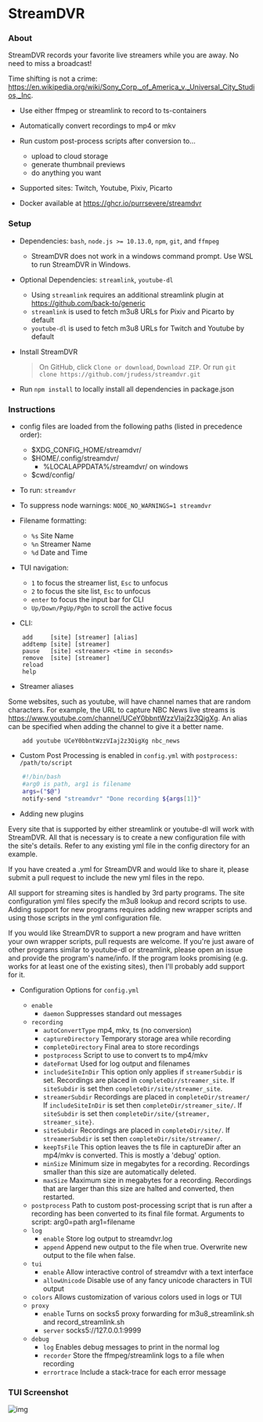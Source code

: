 StreamDVR
==========

### About ###

StreamDVR records your favorite live streamers while you are away.  No need to miss a broadcast!

Time shifting is not a crime:
https://en.wikipedia.org/wiki/Sony_Corp._of_America_v._Universal_City_Studios,_Inc.

* Use either ffmpeg or streamlink to record to ts-containers

* Automatically convert recordings to mp4 or mkv

* Run custom post-process scripts after conversion to...
    * upload to cloud storage
    * generate thumbnail previews
    * do anything you want

* Supported sites: Twitch, Youtube, Pixiv, Picarto

* Docker available at https://ghcr.io/purrsevere/streamdvr

### Setup ###

* Dependencies: `bash`, `node.js >= 10.13.0`, `npm`, `git`, and `ffmpeg`
  * StreamDVR does not work in a windows command prompt.  Use WSL to run StreamDVR in Windows.
* Optional Dependencies: `streamlink`, `youtube-dl`

  * Using `streamlink` requires an additional streamlink plugin at https://github.com/back-to/generic
  * `streamlink` is used to fetch m3u8 URLs for Pixiv and Picarto by default
  * `youtube-dl` is used to fetch m3u8 URLs for Twitch and Youtube by default

* Install StreamDVR
  >On GitHub, click `Clone or download`, `Download ZIP`.
  >Or run `git clone https://github.com/jrudess/streamdvr.git`

* Run `npm install` to locally install all dependencies in package.json

### Instructions ###

* config files are loaded from the following paths (listed in precedence order):
  * $XDG_CONFIG_HOME/streamdvr/
  * $HOME/.config/streamdvr/
    * %LOCALAPPDATA%/streamdvr/ on windows
  * $cwd/config/

* To run: `streamdvr`
* To suppress node warnings: `NODE_NO_WARNINGS=1 streamdvr`

* Filename formatting:
  * `%s` Site Name
  * `%n` Streamer Name
  * `%d` Date and Time

* TUI navigation:
  * `1` to focus the streamer list, `Esc` to unfocus
  * `2` to focus the site list, `Esc` to unfocus
  * `enter` to focus the input bar for CLI
  * `Up/Down/PgUp/PgDn` to scroll the active focus

* CLI:
```
    add     [site] [streamer] [alias]
    addtemp [site] [streamer]
    pause   [site] <streamer> <time in seconds>
    remove  [site] [streamer]
    reload
    help
```
* Streamer aliases

Some websites, such as youtube, will have channel names that are random characters.   For example, the URL to capture NBC News live streams is https://www.youtube.com/channel/UCeY0bbntWzzVIaj2z3QigXg.  An alias can be specified when adding the channel to give it a better name.
```
    add youtube UCeY0bbntWzzVIaj2z3QigXg nbc_news
````
* Custom Post Processing is enabled in `config.yml` with `postprocess: /path/to/script`
```bash
    #!/bin/bash
    #arg0 is path, arg1 is filename
    args=("$@")
    notify-send "streamdvr" "Done recording ${args[1]}"
```
* Adding new plugins

Every site that is supported by either streamlink or youtube-dl will work with StreamDVR.  All that is necessary is to create a new configuration file with the site's details.  Refer to any existing yml file in the config directory for an example.

If you have created a <site>.yml for StreamDVR and would like to share it, please submit a pull request to include the new yml files in the repo.

All support for streaming sites is handled by 3rd party programs.  The site configuration yml files specify the m3u8 lookup and record scripts to use.   Adding support for new programs requires adding new wrapper scripts and using those scripts in the yml configuration file.

If you would like StreamDVR to support a new program and have written your own wrapper scripts, pull requests are welcome.  If you're just aware of other programs similar to youtube-dl or streamlink, please open an issue and provide the program's name/info.  If the program looks promising (e.g. works for at least one of the existing sites), then I'll probably add support for it.

* Configuration Options for `config.yml`

    * `enable`
        * `daemon`
          Suppresses standard out messages
    * `recording`
        * `autoConvertType`
          mp4, mkv, ts (no conversion)
        * `captureDirectory`
          Temporary storage area while recording
        * `completeDirectory`
          Final area to store recordings
        * `postprocess`
          Script to use to convert ts to mp4/mkv
        * `dateFormat`
          Used for log output and filenames
        * `includeSiteInDir`
          This option only applies if `streamerSubdir` is set.
          Recordings are placed in `completeDir/streamer_site`.
          If `siteSubdir` is set then `completeDir/site/streamer_site`.
        * `streamerSubdir`
          Recordings are placed in `completeDir/streamer/`
          If `includeSiteInDir` is set then `completeDir/streamer_site/`.
          If `siteSubdir` is set then `completeDir/site/{streamer, streamer_site}`.
        * `siteSubdir`
          Recordings are placed in `completeDir/site/`.
          If `streamerSubdir` is set then `completeDir/site/streamer/`.
        * `keepTsFile`
          This option leaves the ts file in captureDir after an
          mp4/mkv is converted.  This is mostly a 'debug' option.
        * `minSize`
          Minimum size in megabytes for a recording.
          Recordings smaller than this size are automatically deleted.
        * `maxSize`
          Maximum size in megabytes for a recording.
          Recordings that are larger than this size are halted and
          converted, then restarted.
    * `postprocess`
      Path to custom post-processing script that is run after
      a recording has been converted to its final file format.
      Arguments to script: arg0=path arg1=filename
    * `log`
        * `enable`
          Store log output to streamdvr.log
        * `append`
          Append new output to the file when true.
          Overwrite new output to the file when false.
    * `tui`
        * `enable`
          Allow interactive control of streamdvr with a text interface
        * `allowUnicode`
          Disable use of any fancy unicode characters in TUI output
    * `colors`
       Allows customization of various colors used in logs or TUI
    * `proxy`
        * `enable`
          Turns on socks5 proxy forwarding for m3u8_streamlink.sh and record_streamlink.sh
        * `server`
          socks5://127.0.0.1:9999
    * `debug`
        * `log`
          Enables debug messages to print in the normal log
        * `recorder`
          Store the ffmpeg/streamlink logs to a file when recording
        * `errortrace`
          Include a stack-trace for each error message

### TUI Screenshot ###

![img](https://github.com/jrudess/streamdvr/blob/master/tui.png)
